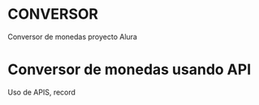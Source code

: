 # CONVERSOR
Conversor de monedas proyecto Alura
<h1> Conversor de monedas usando API</h1>
<p> Uso de APIS, record</p>
